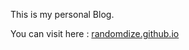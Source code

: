 This is my personal Blog.

You can visit here : [randomdize.github.io](https://randomdize.github.io)
